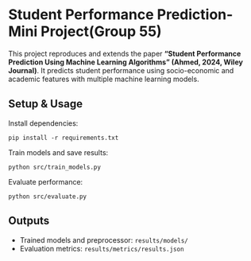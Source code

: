 # Student Performance Prediction-Mini Project(Group 55)

This project reproduces and extends the paper **“Student Performance Prediction Using Machine Learning Algorithms” (Ahmed, 2024, Wiley Journal)**. It predicts student performance using socio-economic and academic features with multiple machine learning models.

## Setup & Usage
Install dependencies:

    pip install -r requirements.txt

Train models and save results:

    python src/train_models.py

Evaluate performance:

    python src/evaluate.py

## Outputs
- Trained models and preprocessor: `results/models/`
- Evaluation metrics: `results/metrics/results.json`
